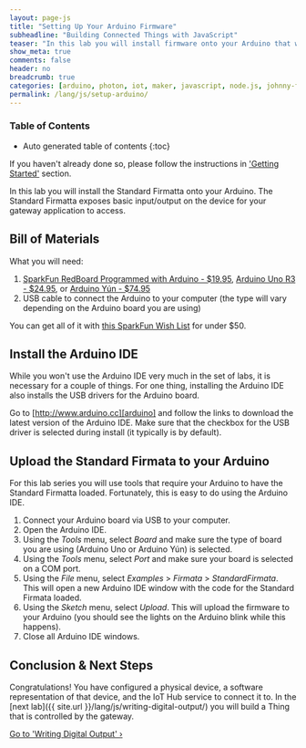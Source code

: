 ```yaml
---
layout: page-js
title: "Setting Up Your Arduino Firmware"
subheadline: "Building Connected Things with JavaScript"
teaser: "In this lab you will install firmware onto your Arduino that will enable communication with the gateway application."
show_meta: true
comments: false
header: no
breadcrumb: true
categories: [arduino, photon, iot, maker, javascript, node.js, johnny-five]
permalink: /lang/js/setup-arduino/
---
```

### Table of Contents
*  Auto generated table of contents
{:toc}

If you haven't already done so, please follow the instructions in ['Getting Started'](../getting-started/) section.

In this lab you will install the Standard Firmatta onto your Arduino. The Standard Firmatta exposes basic input/output on the device for your gateway application to access.

## Bill of Materials
What you will need:

1. [SparkFun RedBoard Programmed with Arduino - $19.95](https://www.sparkfun.com/products/12757), [Arduino Uno R3 - $24.95](https://www.sparkfun.com/products/11021), or [Arduino Y&uacute;n - $74.95](https://www.sparkfun.com/products/12053)
2. USB cable to connect the Arduino to your computer (the type will vary depending on the Arduino board you are using)

You can get all of it with [this SparkFun Wish List](http://sfe.io/w120919) for under $50.

## Install the Arduino IDE
While you won't use the Arduino IDE very much in the set of labs, it is necessary for a couple of things. For one thing, installing the Arduino IDE also installs the USB drivers for the Arduino board.

Go to [http://www.arduino.cc][arduino] and follow the links to download the latest version of the Arduino IDE. Make sure that the checkbox for the USB driver is selected during install (it typically is by default).

## Upload the Standard Firmata to your Arduino
For this lab series you will use tools that require your Arduino to have the Standard Firmatta loaded. Fortunately, this is easy to do using the Arduino IDE.

1. Connect your Arduino board via USB to your computer.
2. Open the Arduino IDE.
3. Using the _Tools_ menu, select _Board_ and make sure the type of board you are using (Arduino Uno or Arduino Y&uacute;n) is selected.
4. Using the _Tools_ menu, select _Port_ and make sure your board is selected on a COM port.
5. Using the _File_ menu, select _Examples_ > _Firmata_ > _StandardFirmata_. This will open a new Arduino IDE window with the code for the Standard Firmata loaded.
6. Using the _Sketch_ menu, select _Upload_. This will upload the firmware to your Arduino (you should see the lights on the Arduino blink while this happens).
7. Close all Arduino IDE windows.

## Conclusion &amp; Next Steps
Congratulations! You have configured a physical device, a software representation of that device, and the IoT Hub service to connect it to. In the [next lab]({{ site.url }}/lang/js/writing-digital-output/) you will build a Thing that is controlled by the gateway.

<a class="radius button small" href="{{ site.url }}/lang/js/writing-digital-output/">Go to  'Writing Digital Output' ›</a>

[uno]: http://www.arduino.cc/en/Main/ArduinoBoardUno
[yun]: http://www.arduino.cc/en/Main/ArduinoBoardYun
[arduino]: http://www.arduino.cc
